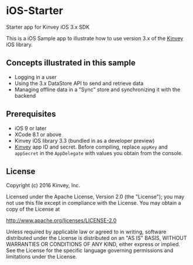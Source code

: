 # iOS-Starter
Starter app for Kinvey iOS 3.x SDK

This is a iOS Sample app to illustrate how to use version 3.x of the [Kinvey](http://www.kinvey.com) iOS library. 

## Concepts illustrated in this sample
* Logging in a user
* Using the 3.x DataStore API to send and retrieve data
* Managing offline data in a "Sync" store and synchronizing it with the backend

## Prerequisites
* iOS 9 or later
* XCode 8.1 or above
* Kinvey iOS library 3.3 (bundled in as a developer preview)
* [Kinvey](https://console.kinvey.com) app ID and secret. Before compiling, replace `appKey` and `appSecret` in the `AppDelegate` with values you obtain from the console.

## License

Copyright (c) 2016 Kinvey, Inc.

Licensed under the Apache License, Version 2.0 (the "License");
you may not use this file except in compliance with the License.
You may obtain a copy of the License at

http://www.apache.org/licenses/LICENSE-2.0

Unless required by applicable law or agreed to in writing, software
distributed under the License is distributed on an "AS IS" BASIS,
WITHOUT WARRANTIES OR CONDITIONS OF ANY KIND, either express or implied.
See the License for the specific language governing permissions and
limitations under the License.

